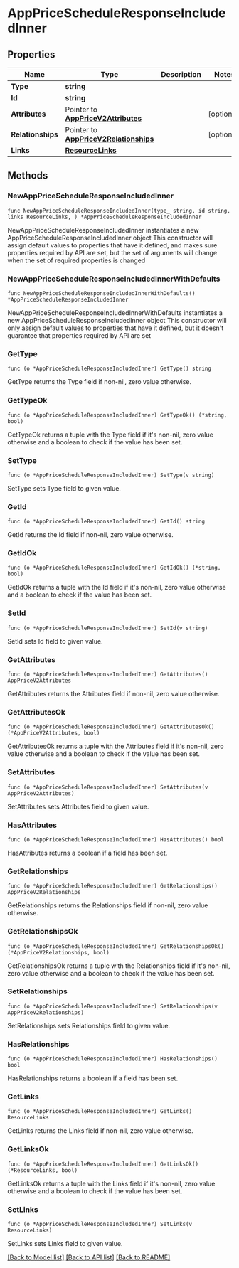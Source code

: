 # AppPriceScheduleResponseIncludedInner

## Properties

Name | Type | Description | Notes
------------ | ------------- | ------------- | -------------
**Type** | **string** |  | 
**Id** | **string** |  | 
**Attributes** | Pointer to [**AppPriceV2Attributes**](AppPriceV2Attributes.md) |  | [optional] 
**Relationships** | Pointer to [**AppPriceV2Relationships**](AppPriceV2Relationships.md) |  | [optional] 
**Links** | [**ResourceLinks**](ResourceLinks.md) |  | 

## Methods

### NewAppPriceScheduleResponseIncludedInner

`func NewAppPriceScheduleResponseIncludedInner(type_ string, id string, links ResourceLinks, ) *AppPriceScheduleResponseIncludedInner`

NewAppPriceScheduleResponseIncludedInner instantiates a new AppPriceScheduleResponseIncludedInner object
This constructor will assign default values to properties that have it defined,
and makes sure properties required by API are set, but the set of arguments
will change when the set of required properties is changed

### NewAppPriceScheduleResponseIncludedInnerWithDefaults

`func NewAppPriceScheduleResponseIncludedInnerWithDefaults() *AppPriceScheduleResponseIncludedInner`

NewAppPriceScheduleResponseIncludedInnerWithDefaults instantiates a new AppPriceScheduleResponseIncludedInner object
This constructor will only assign default values to properties that have it defined,
but it doesn't guarantee that properties required by API are set

### GetType

`func (o *AppPriceScheduleResponseIncludedInner) GetType() string`

GetType returns the Type field if non-nil, zero value otherwise.

### GetTypeOk

`func (o *AppPriceScheduleResponseIncludedInner) GetTypeOk() (*string, bool)`

GetTypeOk returns a tuple with the Type field if it's non-nil, zero value otherwise
and a boolean to check if the value has been set.

### SetType

`func (o *AppPriceScheduleResponseIncludedInner) SetType(v string)`

SetType sets Type field to given value.


### GetId

`func (o *AppPriceScheduleResponseIncludedInner) GetId() string`

GetId returns the Id field if non-nil, zero value otherwise.

### GetIdOk

`func (o *AppPriceScheduleResponseIncludedInner) GetIdOk() (*string, bool)`

GetIdOk returns a tuple with the Id field if it's non-nil, zero value otherwise
and a boolean to check if the value has been set.

### SetId

`func (o *AppPriceScheduleResponseIncludedInner) SetId(v string)`

SetId sets Id field to given value.


### GetAttributes

`func (o *AppPriceScheduleResponseIncludedInner) GetAttributes() AppPriceV2Attributes`

GetAttributes returns the Attributes field if non-nil, zero value otherwise.

### GetAttributesOk

`func (o *AppPriceScheduleResponseIncludedInner) GetAttributesOk() (*AppPriceV2Attributes, bool)`

GetAttributesOk returns a tuple with the Attributes field if it's non-nil, zero value otherwise
and a boolean to check if the value has been set.

### SetAttributes

`func (o *AppPriceScheduleResponseIncludedInner) SetAttributes(v AppPriceV2Attributes)`

SetAttributes sets Attributes field to given value.

### HasAttributes

`func (o *AppPriceScheduleResponseIncludedInner) HasAttributes() bool`

HasAttributes returns a boolean if a field has been set.

### GetRelationships

`func (o *AppPriceScheduleResponseIncludedInner) GetRelationships() AppPriceV2Relationships`

GetRelationships returns the Relationships field if non-nil, zero value otherwise.

### GetRelationshipsOk

`func (o *AppPriceScheduleResponseIncludedInner) GetRelationshipsOk() (*AppPriceV2Relationships, bool)`

GetRelationshipsOk returns a tuple with the Relationships field if it's non-nil, zero value otherwise
and a boolean to check if the value has been set.

### SetRelationships

`func (o *AppPriceScheduleResponseIncludedInner) SetRelationships(v AppPriceV2Relationships)`

SetRelationships sets Relationships field to given value.

### HasRelationships

`func (o *AppPriceScheduleResponseIncludedInner) HasRelationships() bool`

HasRelationships returns a boolean if a field has been set.

### GetLinks

`func (o *AppPriceScheduleResponseIncludedInner) GetLinks() ResourceLinks`

GetLinks returns the Links field if non-nil, zero value otherwise.

### GetLinksOk

`func (o *AppPriceScheduleResponseIncludedInner) GetLinksOk() (*ResourceLinks, bool)`

GetLinksOk returns a tuple with the Links field if it's non-nil, zero value otherwise
and a boolean to check if the value has been set.

### SetLinks

`func (o *AppPriceScheduleResponseIncludedInner) SetLinks(v ResourceLinks)`

SetLinks sets Links field to given value.



[[Back to Model list]](../README.md#documentation-for-models) [[Back to API list]](../README.md#documentation-for-api-endpoints) [[Back to README]](../README.md)



